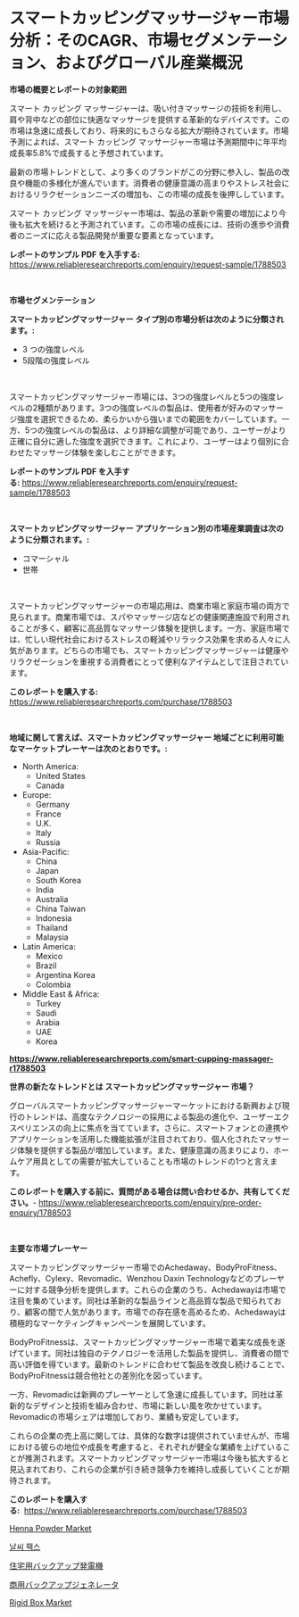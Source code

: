 <p><h1>スマートカッピングマッサージャー市場分析：そのCAGR、市場セグメンテーション、およびグローバル産業概況</h1></p><p><strong>市場の概要とレポートの対象範囲</strong></p>
<p><p>スマート カッピング マッサージャーは、吸い付きマッサージの技術を利用し、肩や背中などの部位に快適なマッサージを提供する革新的なデバイスです。この市場は急速に成長しており、将来的にもさらなる拡大が期待されています。市場予測によれば、スマート カッピング マッサージャー市場は予測期間中に年平均成長率5.8%で成長すると予想されています。</p><p>最新の市場トレンドとして、より多くのブランドがこの分野に参入し、製品の改良や機能の多様化が進んでいます。消費者の健康意識の高まりやストレス社会におけるリラクゼーションニーズの増加も、この市場の成長を後押ししています。</p><p>スマート カッピング マッサージャー市場は、製品の革新や需要の増加により今後も拡大を続けると予測されています。この市場の成長には、技術の進歩や消費者のニーズに応える製品開発が重要な要素となっています。</p></p>
<p><strong>レポートのサンプル PDF を入手する:</strong> <a href="https://www.reliableresearchreports.com/enquiry/request-sample/1788503">https://www.reliableresearchreports.com/enquiry/request-sample/1788503</a></p>
<p>&nbsp;</p>
<p><strong>市場セグメンテーション</strong></p>
<p><strong>スマートカッピングマッサージャー タイプ別の市場分析は次のように分類されます。:</strong></p>
<p><ul><li>3 つの強度レベル</li><li>5段階の強度レベル</li></ul></p>
<p>&nbsp;</p>
<p><p>スマートカッピングマッサージャー市場には、3つの強度レベルと5つの強度レベルの2種類があります。3つの強度レベルの製品は、使用者が好みのマッサージ強度を選択できるため、柔らかいから強いまでの範囲をカバーしています。一方、5つの強度レベルの製品は、より詳細な調整が可能であり、ユーザーがより正確に自分に適した強度を選択できます。これにより、ユーザーはより個別に合わせたマッサージ体験を楽しむことができます。</p></p>
<p><strong>レポートのサンプル PDF を入手する:</strong>&nbsp;<a href="https://www.reliableresearchreports.com/enquiry/request-sample/1788503">https://www.reliableresearchreports.com/enquiry/request-sample/1788503</a></p>
<p>&nbsp;</p>
<p><strong> スマートカッピングマッサージャー アプリケーション別の市場産業調査は次のように分類されます。:</strong></p>
<p><ul><li>コマーシャル</li><li>世帯</li></ul></p>
<p>&nbsp;</p>
<p><p>スマートカッピングマッサージャーの市場応用は、商業市場と家庭市場の両方で見られます。商業市場では、スパやマッサージ店などの健康関連施設で利用されることが多く、顧客に高品質なマッサージ体験を提供します。一方、家庭市場では、忙しい現代社会におけるストレスの軽減やリラックス効果を求める人々に人気があります。どちらの市場でも、スマートカッピングマッサージャーは健康やリラクゼーションを重視する消費者にとって便利なアイテムとして注目されています。</p></p>
<p><strong>このレポートを購入する:</strong>&nbsp; <a href="https://www.reliableresearchreports.com/purchase/1788503">https://www.reliableresearchreports.com/purchase/1788503</a></p>
<p>&nbsp;</p>
<p><strong>地域に関して言えば、スマートカッピングマッサージャー 地域ごとに利用可能なマーケットプレーヤーは次のとおりです。:</strong></p>
<p><ul>
    <li>
        North America:
        <ul>
            <li>United States</li>
            <li>Canada</li>
        </ul>
    </li>
    <li>
        Europe:
        <ul>
            <li>Germany</li>
            <li>France</li>
            <li>U.K.</li>
            <li>Italy</li>
            <li>Russia</li>
        </ul>
    </li>
    <li>
        Asia-Pacific:
        <ul>
            <li>China</li>
            <li>Japan</li>
            <li>South Korea</li>
            <li>India</li>
            <li>Australia</li>
            <li>China Taiwan</li>
            <li>Indonesia</li>
            <li>Thailand</li>
            <li>Malaysia</li>
        </ul>
    </li>
    <li>
        Latin America:
        <ul>
            <li>Mexico</li>
            <li>Brazil</li>
            <li>Argentina Korea</li>
            <li>Colombia</li>
        </ul>
    </li>
    <li>
        Middle East & Africa:
        <ul>
            <li>Turkey</li>
            <li>Saudi</li>
            <li>Arabia</li>
            <li>UAE</li>
            <li>Korea</li>
        </ul>
    </li>
    </ul></p>
<p><strong><a href="https://www.reliableresearchreports.com/smart-cupping-massager-r1788503">https://www.reliableresearchreports.com/smart-cupping-massager-r1788503</a></strong>&nbsp;</p>
<p><strong>世界の新たなトレンドとは スマートカッピングマッサージャー 市場？</strong></p>
<p><p>グローバルスマートカッピングマッサージャーマーケットにおける新興および現行のトレンドは、高度なテクノロジーの採用による製品の進化や、ユーザーエクスペリエンスの向上に焦点を当てています。さらに、スマートフォンとの連携やアプリケーションを活用した機能拡張が注目されており、個人化されたマッサージ体験を提供する製品が増加しています。また、健康意識の高まりにより、ホームケア用具としての需要が拡大していることも市場のトレンドの1つと言えます。</p></p>
<p><strong>このレポートを購入する前に、質問がある場合は問い合わせるか、共有してください。</strong>- <a href="https://www.reliableresearchreports.com/enquiry/pre-order-enquiry/1788503">https://www.reliableresearchreports.com/enquiry/pre-order-enquiry/1788503</a></p>
<p>&nbsp;</p>
<p><strong>主要な市場プレーヤー</strong></p>
<p><p>スマートカッピングマッサージャー市場でのAchedaway、BodyProFitness、Achefly、Cylexy、Revomadic、Wenzhou Daxin Technologyなどのプレーヤーに対する競争分析を提供します。これらの企業のうち、Achedawayは市場で注目を集めています。同社は革新的な製品ラインと高品質な製品で知られており、顧客の間で人気があります。市場での存在感を高めるため、Achedawayは積極的なマーケティングキャンペーンを展開しています。</p><p>BodyProFitnessは、スマートカッピングマッサージャー市場で着実な成長を遂げています。同社は独自のテクノロジーを活用した製品を提供し、消費者の間で高い評価を得ています。最新のトレンドに合わせて製品を改良し続けることで、BodyProFitnessは競合他社との差別化を図っています。</p><p>一方、Revomadicは新興のプレーヤーとして急速に成長しています。同社は革新的なデザインと技術を組み合わせ、市場に新しい風を吹かせています。Revomadicの市場シェアは増加しており、業績も安定しています。</p><p>これらの企業の売上高に関しては、具体的な数字は提供されていませんが、市場における彼らの地位や成長を考慮すると、それぞれが健全な業績を上げていることが推測されます。スマートカッピングマッサージャー市場は今後も拡大すると見込まれており、これらの企業が引き続き競争力を維持し成長していくことが期待されます。</p></p>
<p><strong>このレポートを購入する:</strong>&nbsp;&nbsp;<a href="https://www.reliableresearchreports.com/purchase/1788503">https://www.reliableresearchreports.com/purchase/1788503</a></p>
<p><p><a href="https://www.linkedin.com/pulse/henna-powder-market-size-share-global-analysis-report-2024-3gxvc?trackingId=vdV7jbTpL5YaXRHE6AFsPQ%3D%3D">Henna Powder Market</a></p><p><a href="https://github.com/iansanftyord09878/Market-Research-Report-List-1/blob/main/746349124106.md">날씨 팩스</a></p><p><a href="https://github.com/nemesis2824/Market-Research-Report-List-1/blob/main/863886325812.md">住宅用バックアップ発電機</a></p><p><a href="https://github.com/vhemk0794148/Market-Research-Report-List-1/blob/main/292074025813.md">商用バックアップジェネレータ</a></p><p><a href="https://www.linkedin.com/pulse/rigid-box-market-research-report-provides-critical-insights-90shc?trackingId=aQDjQ5gjO0bsPMDs7pGNSQ%3D%3D">Rigid Box Market</a></p></p>